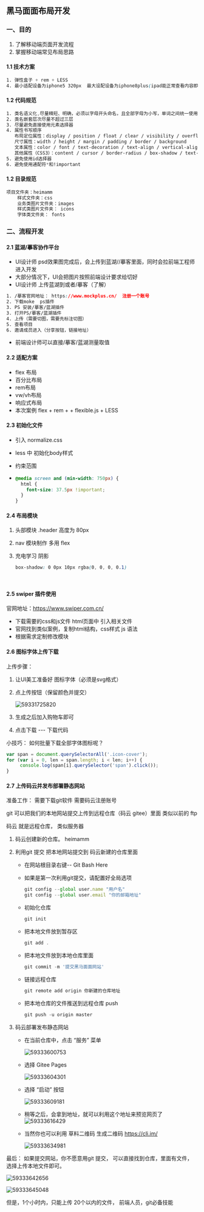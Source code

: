 ## 黑马面面布局开发

### 一、目的

1. 了解移动端页面开发流程
3. 掌握移动端常见布局思路

#### 1.1  技术方案

```css
1. 弹性盒子 + rem + LESS 
4. 最小适配设备为iphone5 320px  最大设配设备为iphone8plus(ipad能正常查看内容即可)
```

#### 1.2 代码规范

```css
1. 类名语义化,尽量精短、明确，必须以字母开头命名，且全部字母为小写，单词之间统一使用下划线“_” 连接
2. 类名嵌套层次尽量不超过三层
3. 尽量避免直接使用元素选择器
4. 属性书写顺序
   布局定位属性：display / position / float / clear / visibility / overflow
   尺寸属性：width / height / margin / padding / border / background
   文本属性：color / font / text-decoration / text-align / vertical-align
   其他属性（CSS3）：content / cursor / border-radius / box-shadow / text-shadow
5. 避免使用id选择器
6. 避免使用通配符*和!important
```

#### 1.2 目录规范

```css
项目文件夹：heimamm
	样式文件夹：css
	业务类图片文件夹：images
	样式类图片文件夹： icons
	字体类文件夹： fonts
```

### 二、流程开发

#### 2.1 蓝湖/摹客协作平台

- UI设计师 psd效果图完成后，会上传到蓝湖//摹客里面，同时会拉前端工程师进入开发
- 大部分情况下，UI会把图片按照前端设计要求给切好
- UI设计师 上传蓝湖到或者/摹客（了解）

```css
1. /摹客官网地址： https://www.mockplus.cn/  注册一个账号
2. 下载moke  ps插件 
3. PS 安装/摹客/蓝湖插件
3. 打开PS/摹客/蓝湖插件
4. 上传（需要切图，需要先标注切图）
5. 查看项目
6. 邀请成员进入（分享按钮，链接地址）
```

- 前端设计师可以直接/摹客/蓝湖测量取值

#### 2.2 适配方案

- flex 布局  
- 百分比布局
- rem布局
- vw/vh布局
- 响应式布局
- 本次案例  flex + rem + + flexible.js +  LESS   

#### 2.3  初始化文件

- 引入  normalize.css

- less 中 初始化body样式

- 约束范围

- ~~~css
  @media screen and (min-width: 750px) {
    html {
      font-size: 37.5px !important;
    }
  }

  ~~~


#### 2.4 布局模块

1. 头部模块  .header    高度为 80px 

2. nav 模块制作  多用 flex

3. 充电学习 阴影

   ~~~css
   box-shadow: 0 0px 10px rgba(0, 0, 0, 0.1)
   ~~~

   ​


#### 2.5 swiper 插件使用

官网地址：<https://www.swiper.com.cn/>

- 下载需要的css和js文件  html页面中 引入相关文件
- 官网找到类似案例，复制html结构，css样式  js 语法
-  根据需求定制修改模块

#### 2.6 图标字体上传下载

上传步骤：

1. 让UI美工准备好 图标字体（必须是svg格式）

2. 点上传按钮（保留颜色并提交）

   ![59331725820](C:\Users\kandy\AppData\Local\Temp\1593317258207.png)

3. 生成之后加入购物车即可

4. 点击下载 --- 下载代码

小技巧：  如何批量下载全部字体图标呢？

~~~javascript
var span = document.querySelectorAll('.icon-cover');
for (var i = 0, len = span.length; i < len; i++) {
     console.log(span[i].querySelector('span').click());
}

~~~

#### 2.7  上传码云并发布部署静态网站

准备工作：  需要下载git软件    需要码云注册账号

git 可以把我们的本地网站提交上传到远程仓库（码云 gitee）里面    类似以前的   ftp  

码云  就是远程仓库， 类似服务器 

1. 码云创建新的仓库。   heimamm  

2. 利用git 提交 把本地网站提交到 码云新建的仓库里面

   - 在网站根目录右键-- Git Bash Here

   - 如果是第一次利用git提交，请配置好全局选项

     ~~~javascript
     git config --global user.name "用户名"
     git config --global user.email "你的邮箱地址"
     ~~~

   - 初始化仓库

     ~~~javascript
     git init
     ~~~

   - 把本地文件放到暂存区

     ~~~javascript
     git add .
     ~~~

   - 把本地文件放到本地仓库里面

     ~~~javascript
     git commit -m '提交黑马面面网站'
     ~~~

   - 链接远程仓库

     ~~~javascript
     git remote add origin 你新建的仓库地址
     ~~~

   - 把本地仓库的文件推送到远程仓库 push

     ~~~javascript
     git push -u origin master
     ~~~

3. 码云部署发布静态网站

   - 在当前仓库中，点击  “服务”   菜单 

     ![59333600753](C:\Users\kandy\AppData\Local\Temp\1593336007530.png)

   - 选择 Gitee Pages

      ![59333604301](C:\Users\kandy\AppData\Local\Temp\1593336043016.png)

   - 选择 “启动” 按钮

      ![59333609181](C:\Users\kandy\AppData\Local\Temp\1593336091814.png)

   - 稍等之后，会拿到地址，就可以利用这个地址来预览网页了![59333616429](C:\Users\kandy\AppData\Local\Temp\1593336164295.png)

   - 当然你也可以利用  草料二维码 生成二维码    <https://cli.im/>

     ![59333634981](C:\Users\kandy\AppData\Local\Temp\1593336349811.png)

最后： 如果提交网站，你不愿意用git 提交， 可以直接找到仓库，里面有文件，选择上传本地文件即可。

 ![59333642656](C:\Users\kandy\AppData\Local\Temp\1593336426566.png)

![59333645048](C:\Users\kandy\AppData\Local\Temp\1593336450481.png)

但是，1个小时内，只能上传 20个以内的文件， 前端人员，git必备技能